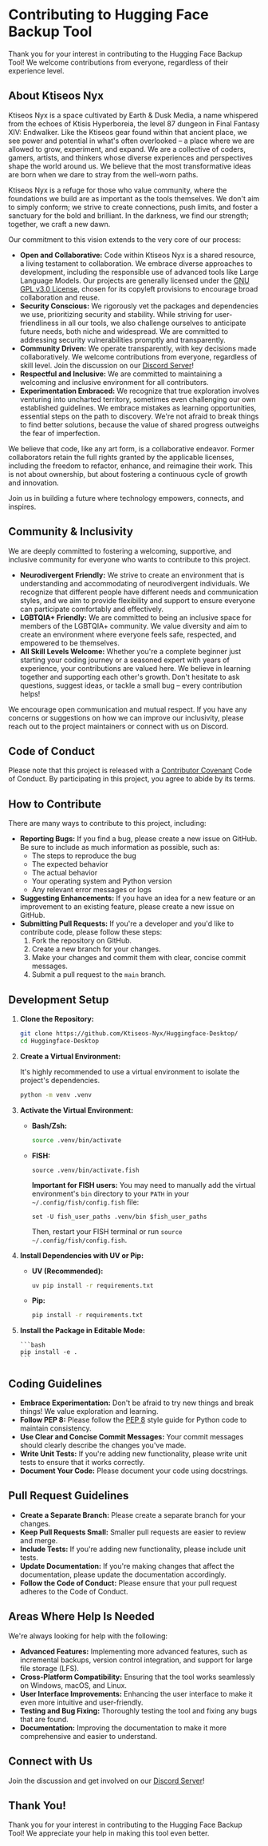 # Contributing to Hugging Face Backup Tool

Thank you for your interest in contributing to the Hugging Face Backup Tool! We welcome contributions from everyone, regardless of their experience level.

## About Ktiseos Nyx

Ktiseos Nyx is a space cultivated by Earth & Dusk Media, a name whispered from the echoes of Ktisis Hyperboreia, the level 87 dungeon in Final Fantasy XIV: Endwalker. Like the Ktiseos gear found within that ancient place, we see power and potential in what's often overlooked – a place where we are allowed to grow, experiment, and expand. We are a collective of coders, gamers, artists, and thinkers whose diverse experiences and perspectives shape the world around us. We believe that the most transformative ideas are born when we dare to stray from the well-worn paths.

Ktiseos Nyx is a refuge for those who value community, where the foundations we build are as important as the tools themselves. We don't aim to simply conform; we strive to create connections, push limits, and foster a sanctuary for the bold and brilliant. In the darkness, we find our strength; together, we craft a new dawn.

Our commitment to this vision extends to the very core of our process:

*   **Open and Collaborative:** Code within Ktiseos Nyx is a shared resource, a living testament to collaboration. We embrace diverse approaches to development, including the responsible use of advanced tools like Large Language Models. Our projects are generally licensed under the [GNU GPL v3.0 License](https://github.com/Ktiseos-Nyx/Huggingface-Desktop?tab=GPL-3.0-1-ov-file#readme), chosen for its copyleft provisions to encourage broad collaboration and reuse.
*   **Security Conscious:** We rigorously vet the packages and dependencies we use, prioritizing security and stability. While striving for user-friendliness in all our tools, we also challenge ourselves to anticipate future needs, both niche and widespread. We are committed to addressing security vulnerabilities promptly and transparently.
*   **Community Driven:** We operate transparently, with key decisions made collaboratively. We welcome contributions from everyone, regardless of skill level. Join the discussion on our [Discord Server](https://discord.gg/HhBSvM9gBY)!
*   **Respectful and Inclusive:** We are committed to maintaining a welcoming and inclusive environment for all contributors.
*   **Experimentation Embraced:** We recognize that true exploration involves venturing into uncharted territory, sometimes even challenging our own established guidelines. We embrace mistakes as learning opportunities, essential steps on the path to discovery. We're not afraid to break things to find better solutions, because the value of shared progress outweighs the fear of imperfection.

We believe that code, like any art form, is a collaborative endeavor. Former collaborators retain the full rights granted by the applicable licenses, including the freedom to refactor, enhance, and reimagine their work. This is not about ownership, but about fostering a continuous cycle of growth and innovation.

Join us in building a future where technology empowers, connects, and inspires.

## Community & Inclusivity

We are deeply committed to fostering a welcoming, supportive, and inclusive community for everyone who wants to contribute to this project.

*   **Neurodivergent Friendly:** We strive to create an environment that is understanding and accommodating of neurodivergent individuals. We recognize that different people have different needs and communication styles, and we aim to provide flexibility and support to ensure everyone can participate comfortably and effectively.
*   **LGBTQIA+ Friendly:** We are committed to being an inclusive space for members of the LGBTQIA+ community. We value diversity and aim to create an environment where everyone feels safe, respected, and empowered to be themselves.
*   **All Skill Levels Welcome:** Whether you're a complete beginner just starting your coding journey or a seasoned expert with years of experience, your contributions are valued here. We believe in learning together and supporting each other's growth. Don't hesitate to ask questions, suggest ideas, or tackle a small bug – every contribution helps!

We encourage open communication and mutual respect. If you have any concerns or suggestions on how we can improve our inclusivity, please reach out to the project maintainers or connect with us on Discord.

## Code of Conduct

Please note that this project is released with a [Contributor Covenant](https://www.contributor-covenant.org/version/2/0/code_of_conduct/) Code of Conduct. By participating in this project, you agree to abide by its terms.

## How to Contribute

There are many ways to contribute to this project, including:

*   **Reporting Bugs:** If you find a bug, please create a new issue on GitHub. Be sure to include as much information as possible, such as:
    *   The steps to reproduce the bug
    *   The expected behavior
    *   The actual behavior
    *   Your operating system and Python version
    *   Any relevant error messages or logs
*   **Suggesting Enhancements:** If you have an idea for a new feature or an improvement to an existing feature, please create a new issue on GitHub.
*   **Submitting Pull Requests:** If you're a developer and you'd like to contribute code, please follow these steps:
    1.  Fork the repository on GitHub.
    2.  Create a new branch for your changes.
    3.  Make your changes and commit them with clear, concise commit messages.
    4.  Submit a pull request to the `main` branch.

## Development Setup

1.  **Clone the Repository:**

    ```bash
    git clone https://github.com/Ktiseos-Nyx/Huggingface-Desktop/
    cd Huggingface-Desktop
    ```

2.  **Create a Virtual Environment:**

    It's highly recommended to use a virtual environment to isolate the project's dependencies.

    ```bash
    python -m venv .venv
    ```

3.  **Activate the Virtual Environment:**

    *   **Bash/Zsh:**

        ```bash
        source .venv/bin/activate
        ```

    *   **FISH:**

        ```fish
        source .venv/bin/activate.fish
        ```

        **Important for FISH users:** You may need to manually add the virtual environment's `bin` directory to your `PATH` in your `~/.config/fish/config.fish` file:

        ```fish
        set -U fish_user_paths .venv/bin $fish_user_paths
        ```

        Then, restart your FISH terminal or run `source ~/.config/fish/config.fish`.

4.  **Install Dependencies with UV or Pip:**

    *   **UV (Recommended):**

        ```bash
        uv pip install -r requirements.txt
        ```

    *   **Pip:**

        ```bash
        pip install -r requirements.txt
        ```

5.  **Install the Package in Editable Mode:**

        ```bash
        pip install -e .
        ```

## Coding Guidelines

*   **Embrace Experimentation:** Don't be afraid to try new things and break things! We value exploration and learning.
*   **Follow PEP 8:** Please follow the [PEP 8](https://www.python.org/dev/peps/pep-0008/) style guide for Python code to maintain consistency.
*   **Use Clear and Concise Commit Messages:** Your commit messages should clearly describe the changes you've made.
*   **Write Unit Tests:** If you're adding new functionality, please write unit tests to ensure that it works correctly.
*   **Document Your Code:** Please document your code using docstrings.

## Pull Request Guidelines

*   **Create a Separate Branch:** Please create a separate branch for your changes.
*   **Keep Pull Requests Small:** Smaller pull requests are easier to review and merge.
*   **Include Tests:** If you're adding new functionality, please include unit tests.
*   **Update Documentation:** If you're making changes that affect the documentation, please update the documentation accordingly.
*   **Follow the Code of Conduct:** Please ensure that your pull request adheres to the Code of Conduct.

## Areas Where Help Is Needed

We're always looking for help with the following:

*   **Advanced Features:** Implementing more advanced features, such as incremental backups, version control integration, and support for large file storage (LFS).
*   **Cross-Platform Compatibility:** Ensuring that the tool works seamlessly on Windows, macOS, and Linux.
*   **User Interface Improvements:** Enhancing the user interface to make it even more intuitive and user-friendly.
*   **Testing and Bug Fixing:** Thoroughly testing the tool and fixing any bugs that are found.
*   **Documentation:** Improving the documentation to make it more comprehensive and easier to understand.

## Connect with Us

Join the discussion and get involved on our [Discord Server](https://discord.gg/HhBSvM9gBY)!

## Thank You!

Thank you for your interest in contributing to the Hugging Face Backup Tool! We appreciate your help in making this tool even better.
